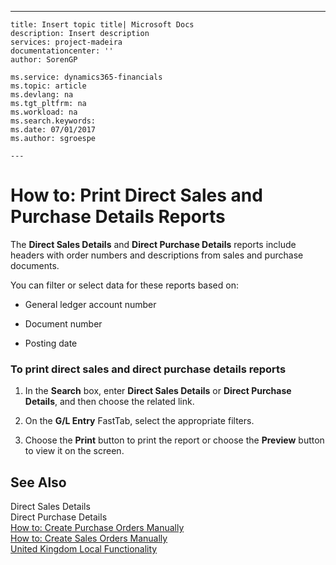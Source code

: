 ---
    title: Insert topic title| Microsoft Docs
    description: Insert description
    services: project-madeira
    documentationcenter: ''
    author: SorenGP

    ms.service: dynamics365-financials
    ms.topic: article
    ms.devlang: na
    ms.tgt_pltfrm: na
    ms.workload: na
    ms.search.keywords:
    ms.date: 07/01/2017
    ms.author: sgroespe

    ---
# How to: Print Direct Sales and Purchase Details Reports
The **Direct Sales Details** and **Direct Purchase Details** reports include headers with order numbers and descriptions from sales and purchase documents.  
  
 You can filter or select data for these reports based on:  
  
-   General ledger account number  
  
-   Document number  
  
-   Posting date  
  
### To print direct sales and direct purchase details reports  
  
1.  In the **Search** box, enter **Direct Sales Details** or **Direct Purchase Details**, and then choose the related link.  
  
2.  On the **G\/L Entry** FastTab, select the appropriate filters.  
  
3.  Choose the **Print** button to print the report or choose the **Preview** button to view it on the screen.  
  
## See Also  
 Direct Sales Details   
 Direct Purchase Details   
 [How to: Create Purchase Orders Manually](../FullExperience/how-to-create-purchase-orders-manually.md)   
 [How to: Create Sales Orders Manually](../FullExperience/how-to-create-sales-orders-manually.md)   
 [United Kingdom Local Functionality](../FullExperience/united-kingdom-local-functionality.md)